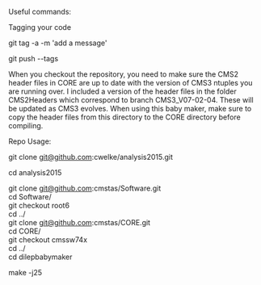 Useful commands:

Tagging your code

git tag -a <version> -m 'add a message'

git push --tags

When you checkout the repository, you need to make sure the CMS2 header files in CORE are up to date with the version of CMS3 ntuples you are running over. I included a version of the header files in the folder CMS2Headers which correspond to branch CMS3_V07-02-04. These will be updated as CMS3 evolves. When using this baby maker, make sure to copy the header files from this directory to the CORE directory before compiling.


Repo Usage:

git clone git@github.com:cwelke/analysis2015.git

cd analysis2015

git clone git@github.com:cmstas/Software.git  
cd Software/  
git checkout root6  
cd ../  
git clone git@github.com:cmstas/CORE.git  
cd CORE/  
git checkout cmssw74x  
cd ../  
cd dilepbabymaker

make -j25
